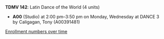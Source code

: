 **TDMV 142**: Latin Dance of the World (4 units)

- **A00** (Studio) at 2:00 pm–3:50 pm on Monday, Wednesday at DANCE 3 by Caligagan, Tony (A00391481)

[Enrollment numbers over time](./TDMV142.tsv)
